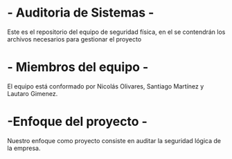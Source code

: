 # - Auditoria de Sistemas -
Este es el repositorio del equipo de seguridad física, en el se contendrán los archivos necesarios para gestionar el proyecto


# - Miembros del equipo -
El equipo está conformado por Nicolás Olivares, Santiago Martínez y Lautaro Gimenez.

# -Enfoque del proyecto -
Nuestro enfoque como proyecto consiste en auditar la seguridad lógica de la empresa.
